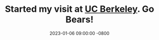 ---
title: >-
    Started my visit at <a href='https://www.berkeley.edu/'>UC Berkeley</a>. Go Bears!
date: 2023-01-06 09:00:00 -0800
--- 